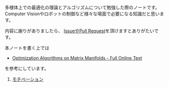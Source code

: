多様体上での最適化の理論とアルゴリズムについて勉強した際のノートです。 Computer Visionやロボットの制御など様々な場面で必要になる知識だと思います。

内容に謝りがありましたら、 [IssueやPull Request](https://github.com/nineties/manifold-optimization)を頂けますとありがたいです。

本ノートを書く上では

- [Optimization Algorithms on Matrix Manifolds - Full Online Text](https://press.princeton.edu/absil)

を参考にしています。

1. [モチベーション](motivation/index)
